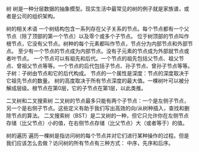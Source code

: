 树
  树是一种分层数据的抽象模型。现实生活中最常见的树的例子就是家族谱，或者是公司的组织架构。



树的相关术语
  一个树结构包含一系列存在父子关系的节点。每个节点都有一个父节点（除了顶部的第一个节点）以及零个或多个子节点。
  位于树顶部的节点叫作根节点，它没有父节点。树种的每个元素都叫作节点，节点分为内部节点和外部节点。
  至少有一个节点的节点成为内部节点。没有子元素的节点成为外部就节点或者叶节点。
  一个节点可以有祖先和后代。一个节点的祖先包括父节点、祖父节点、曾祖父节点等等。一个节点的后代包括子节点、孙子节点、曾孙子节点等等。
  子树：子树由节点和它的后代构成。
  节点的一个属性是深度：节点的深度取决于它祖先节点的数量。
  树的高度取决于所有节点深度的最大值。一棵树叶可以被分解成层级。根节点在第0层，它的子节点在第1层，以此类推。


二叉树和二叉搜索树
  二叉树的节点最多只能有两个子节点：一个是左侧子节点，另一个是右侧子节点。这些定义有助于我们写出高效的向/从树种插入，查找和删除节点的算法。
  二叉搜索树（BST）是二叉树的一种，但它只允许你在左侧节点存储（比父节点）小的值，在右侧节点存储（比父节点）大（或者等于）的值。

树的遍历
  遍历一棵树是指访问树的每个节点并对它们进行某种操作的过程。但是我们应该怎么去做？访问树的所有节点有三种方式： 中序，先序和后序。


